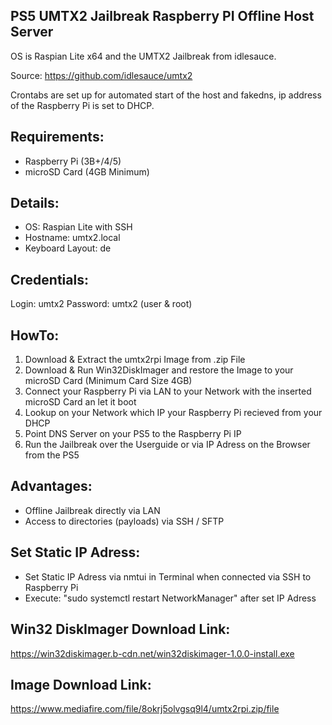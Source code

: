 PS5 UMTX2 Jailbreak Raspberry PI Offline Host Server
----------------------------------------------------

OS is Raspian Lite x64 and the UMTX2 Jailbreak from idlesauce.

Source: https://github.com/idlesauce/umtx2 

Crontabs are set up for automated start of the host and fakedns, ip address of the Raspberry Pi is set to DHCP.

Requirements:
-------------
- Raspberry Pi (3B+/4/5)
- microSD Card (4GB Minimum)

Details:
--------
- OS: Raspian Lite with SSH
- Hostname: umtx2.local
- Keyboard Layout: de

Credentials:
------------
Login: umtx2 
Password: umtx2 (user & root)

HowTo:
------
1. Download & Extract the umtx2rpi Image from .zip File
2. Download & Run Win32DiskImager and restore the Image to your microSD Card (Minimum Card Size 4GB)
3. Connect your Raspberry Pi via LAN to your Network with the inserted microSD Card an let it boot
4. Lookup on your Network which IP your Raspberry Pi recieved from your DHCP
5. Point DNS Server on your PS5 to the Raspberry Pi IP
6. Run the Jailbreak over the Userguide or via IP Adress on the Browser from the PS5

Advantages:
-----------
- Offline Jailbreak directly via LAN 
- Access to directories (payloads) via SSH / SFTP

Set Static IP Adress:
----------------------
- Set Static IP Adress via nmtui in Terminal when connected via SSH to Raspberry Pi
- Execute: "sudo systemctl restart NetworkManager" after set IP Adress

Win32 DiskImager Download Link:
-------------------------------
https://win32diskimager.b-cdn.net/win32diskimager-1.0.0-install.exe

Image Download Link:
--------------------
https://www.mediafire.com/file/8okrj5olvgsq9l4/umtx2rpi.zip/file
